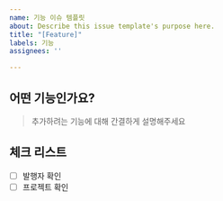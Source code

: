 ```yaml
---
name: 기능 이슈 템플릿
about: Describe this issue template's purpose here.
title: "[Feature]"
labels: 기능
assignees: ''

---
```


## 어떤 기능인가요?

> 추가하려는 기능에 대해 간결하게 설명해주세요


## 체크 리스트
- [ ] 발행자 확인
- [ ] 프로젝트 확인
